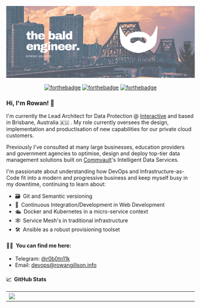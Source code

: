 <p align="center">
  <img src="assets/the-bald-engineer.png">
</p>

<div align="center">

[![forthebadge](https://forthebadge.com/images/badges/contains-technical-debt.svg)](https://forthebadge.com)
[![forthebadge](https://forthebadge.com/images/badges/made-with-out-pants.svg)](https://forthebadge.com)
[![forthebadge](https://forthebadge.com/images/badges/powered-by-overtime.svg)](https://forthebadge.com)

</div>

### Hi, I'm Rowan! 👋

I'm currently the Lead Architect for Data Protection @ [Interactive](https://www.interactive.com.au) and based in Brisbane, Australia 🇦🇺&puncsp;. My role currently oversees the design, implementation and productisation of new capabilities for our private cloud customers.

Previously I've consulted at many large businesses, education providers and government agencies to optimise, design and deploy top-tier data management solutions built on [Commvault](https://www.commvault.com/)'s Intelligent Data Services.

I'm passionate about understanding how DevOps and Infrastructure-as-Code fit into a modern and progressive business and keep myself busy in my downtime, continuing to learn about:

- 🗃&ensp;Git and Semantic versioning
- 🚂&ensp;Continuous Integration/Development in Web Development
- 🛳&ensp;Docker and Kubernetes in a micro-service context
- 🕸&ensp;Service Mesh's in traditional infrastructure
- 🛠&ensp;Ansible as a robust provisioning toolset

#### 🤝🏻&ensp;You can find me here:

* Telegram: [@r0b0tn11k](https://t.me/r0b0tn11k "My Telegram")
* Email: devops@rowangillson.info

#### 📈&ensp;GitHub Stats

<p align="center">
  <table cellpadding="0" cellspacing="0" border="0">
    <tr>
      <td><img width="550px" align="left" src="http://github-readme-stats-arrrgi.vercel.app/api?username=arrrgi&show_icons=true&theme=synthwave&count_private=true&hide_border=true&hide_title=true&bg_color=0d1117" /></td>
      <td><img width="550px" src="https://github-readme-stats-arrrgi.vercel.app/api/top-langs/?username=arrrgi&layout=compact&hide_border=true&theme=synthwave&hide_title=true&bg_color=0d1117" /></td>
    </tr>   
  </table>
</p>


<!--
**arrrgi/arrrgi** is a ✨ _special_ ✨ repository because its `README.md` (this file) appears on your GitHub profile.

Here are some ideas to get you started:

- 🔭 I’m currently working on ...
- 🌱 I’m currently learning ...
- 👯 I’m looking to collaborate on ...
- 🤔 I’m looking for help with ...
- 💬 Ask me about ...
- 📫 How to reach me: ...
- 😄 Pronouns: ...
- ⚡ Fun fact: ...
-->
